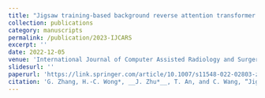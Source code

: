 ```yaml
---
title: "Jigsaw training-based background reverse attention transformer network for guidewire segmentation"
collection: publications
category: manuscripts
permalink: /publication/2023-IJCARS
excerpt: ''
date: 2022-12-05
venue: 'International Journal of Computer Assisted Radiology and Surgery'
slidesurl: ''
paperurl: 'https://link.springer.com/article/10.1007/s11548-022-02803-z'
citation: 'G. Zhang, H.-C. Wong*, __J. Zhu*__, T. An, and C. Wang, “Jigsaw training-based background reverse attention transformer network for guidewire segmentation,” _International Journal of Computer Assisted Radiology and Surgery_, vol. 18, no. 4, pp. 653–661, 2023.'
---
```

